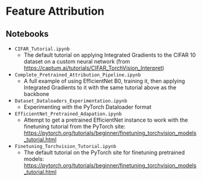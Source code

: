 # Feature Attribution

## Notebooks
* `CIFAR_Tutorial.ipynb`
  * The default tutorial on applying Integrated Gradients to the CIFAR 10 dataset on a custom neural network (from https://captum.ai/tutorials/CIFAR_TorchVision_Interpret)
* `Complete_Pretrained_Attribution_Pipeline.ipynb`
  * A full example of using EfficientNet B0, training it, then applying Integrated Gradients to it with the same tutorial above as the backbone
* `Dataset_Dataloaders_Experimentation.ipynb`
  * Experimenting with the PyTorch Dataloader format
* `EfficientNet_Pretrained_Adapation.ipynb`
  * Attempt to get a pretrained EfficientNet instance to work with the finetuning tutorial from the PyTorch site:  https://pytorch.org/tutorials/beginner/finetuning_torchvision_models_tutorial.html
* `Finetuning_Torchvision_Tutorial.ipynb`
  * The default tutorial on the PyTorch site for finetuning pretrained models: https://pytorch.org/tutorials/beginner/finetuning_torchvision_models_tutorial.html